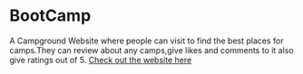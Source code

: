 # BootCamp
A Campground Website where people can visit to find the best places for camps.They can review about any camps,give likes and comments to it also give ratings out of 5.
[Check out the website here](https://campswithsubhra.herokuapp.com/)
